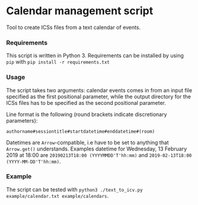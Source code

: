 # Calendar management script

Tool to create ICSs files from a text calendar of events.

### Requirements

This script is written in Python 3. Requirements can be installed by using `pip` with `pip install -r requirements.txt`

### Usage

The script takes two arguments: calendar events comes in from an input file specified as the first positional parameter, while the output directory for the ICSs files has to be specified as the second positional parameter.

Line format is the following (round brackets indicate discretionary parameters): 

```
authorname#sessiontitle#startdatetime#enddatetime#(room)
```

Datetimes are `Arrow`-compatible, i.e have to be set to anything that `Arrow.get()` understands. Examples datetime for Wednesday, 13 February 2019 at 18:00 are `20190213T18:00 (YYYYMMDD'T'hh:mm)` and `2019-02-13T18:00 (YYYY-MM-DD'T'hh:mm)`. 

### Example

The script can be tested with `python3 ./text_to_icv.py example/calendar.txt example/calendars`.